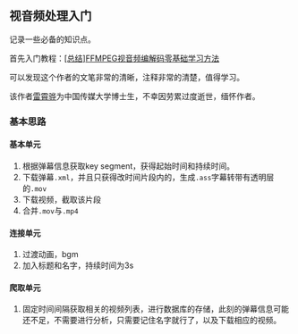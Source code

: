 ## 视音频处理入门

记录一些必备的知识点。

首先入门教程：[[总结]FFMPEG视音频编解码零基础学习方法](<https://blog.csdn.net/leixiaohua1020/article/details/15811977>)

可以发现这个作者的文笔非常的清晰，注释非常的清楚，值得学习。

该作者[雷霄骅](https://blog.csdn.net/leixiaohua1020)为中国传媒大学博士生，不幸因劳累过度逝世，缅怀作者。



### 基本思路



#### 基本单元

1. 根据弹幕信息获取key segment，获得起始时间和持续时间。
2. 下载弹幕`.xml`，并且只获得改时间片段内的，生成`.ass`字幕转带有透明层的`.mov`
3. 下载视频，截取该片段
4. 合并`.mov`与`.mp4`

#### 连接单元

1. 过渡动画，bgm
2. 加入标题和名字，持续时间为3s



#### 爬取单元

1. 固定时间间隔获取相关的视频列表，进行数据库的存储，此刻的弹幕信息可能还不足，不需要进行分析，只需要记住名字就行了，以及下载相应的视频。